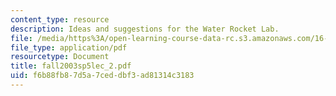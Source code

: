 ```yaml
---
content_type: resource
description: Ideas and suggestions for the Water Rocket Lab.
file: /media/https%3A/open-learning-course-data-rc.s3.amazonaws.com/16-01-unified-engineering-i-ii-iii-iv-fall-2005-spring-2006/f6b88fb87d5a7ceddbf3ad81314c3183_fall2003sp5lec_2.pdf
file_type: application/pdf
resourcetype: Document
title: fall2003sp5lec_2.pdf
uid: f6b88fb8-7d5a-7ced-dbf3-ad81314c3183
---
```

